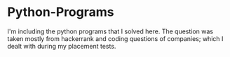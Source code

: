 # Python-Programs
I'm including the python programs that I solved here. The question was taken mostly from hackerrank and coding questions of companies; which I dealt with during my placement tests.
